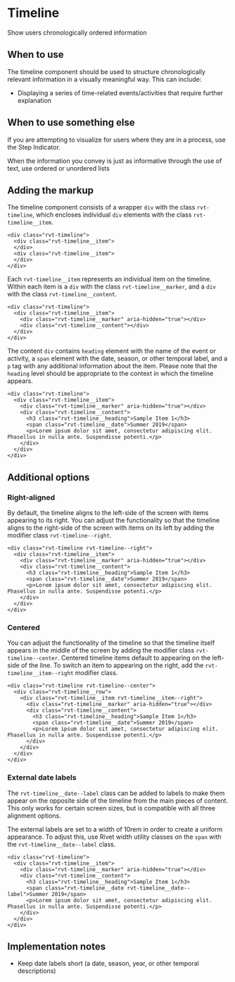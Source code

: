 # Timeline

Show users chronologically ordered information

## When to use

The timeline component should be used to structure chronologically relevant information in a visually meaningful way. This can include:

- Displaying a series of time-related events/activities that require further explanation

## When to use something else

If you are attempting to visualize for users where they are in a process, use the Step Indicator.

When the information you convey is just as informative through the use of text, use ordered or unordered lists

## Adding the markup

The timeline component consists of a wrapper `div` with the class `rvt-timeline`, which encloses individual `div` elements with the class `rvt-timeline__item`.

```
<div class="rvt-timeline">
  <div class="rvt-timeline__item">
  </div>
  <div class="rvt-timeline__item">
  </div>
</div>
```

Each `rvt-timeline__item` represents an individual item on the timeline. Within each item is a `div` with the class `rvt-timeline__marker`, and a `div` with the class `rvt-timeline__content`.

```
<div class="rvt-timeline">
  <div class="rvt-timeline__item">
    <div class="rvt-timeline__marker" aria-hidden="true"></div>
    <div class="rvt-timeline__content"></div>
  </div>
</div>
```

The content `div` contains `heading` element with the name of the event or activity, a `span` element with the date, season, or other temporal label, and a `p` tag with any additional information about the item. Please note that the `heading` level should be appropriate to the context in which the timeline appears.

```
<div class="rvt-timeline">
  <div class="rvt-timeline__item">
    <div class="rvt-timeline__marker" aria-hidden="true"></div>
    <div class="rvt-timeline__content">
      <h3 class="rvt-timeline__heading">Sample Item 1</h3>
      <span class="rvt-timeline__date">Summer 2019</span>
      <p>Lorem ipsum dolor sit amet, consectetur adipiscing elit. Phasellus in nulla ante. Suspendisse potenti.</p>
    </div>
  </div>
</div>
```

## Additional options

### Right-aligned

By default, the timeline aligns to the left-side of the screen with items appearing to its right. You can adjust the functionality so that the timeline aligns to the right-side of the screen with items on its left by adding the modifier class `rvt-timeline--right`.

```
<div class="rvt-timeline rvt-timeline--right">
  <div class="rvt-timeline__item">
    <div class="rvt-timeline__marker" aria-hidden="true"></div>
    <div class="rvt-timeline__content">
      <h3 class="rvt-timeline__heading">Sample Item 1</h3>
      <span class="rvt-timeline__date">Summer 2019</span>
      <p>Lorem ipsum dolor sit amet, consectetur adipiscing elit. Phasellus in nulla ante. Suspendisse potenti.</p>
    </div>
  </div>
</div>
```

### Centered

You can adjust the functionality of the timeline so that the timeline itself appears in the middle of the screen by adding the modifier class `rvt-timeline--center`. Centered timeline items default to appearing on the left-side of the line. To switch an item to appearing on the right, add the `rvt-timeline__item--right` modifier class.

```
<div class="rvt-timeline rvt-timeline--center">
  <div class="rvt-timeline__row">
    <div class="rvt-timeline__item rvt-timeline__item--right">
      <div class="rvt-timeline__marker" aria-hidden="true"></div>
      <div class="rvt-timeline__content">
        <h3 class="rvt-timeline__heading">Sample Item 1</h3>
        <span class="rvt-timeline__date">Summer 2019</span>
        <p>Lorem ipsum dolor sit amet, consectetur adipiscing elit. Phasellus in nulla ante. Suspendisse potenti.</p>
      </div>
    </div>
  </div>
</div>
```

### External date labels

The `rvt-timeline__date--label` class can be added to labels to make them appear on the opposite side of the timeline from the main pieces of content. This only works for certain screen sizes, but is compatible with all three alignment options.

The external labels are set to a width of 10rem in order to create a uniform appearance. To adjust this, use Rivet width utility classes on the `span` with the `rvt-timeline__date--label` class.

```
<div class="rvt-timeline">
  <div class="rvt-timeline__item">
    <div class="rvt-timeline__marker" aria-hidden="true"></div>
    <div class="rvt-timeline__content">
      <h3 class="rvt-timeline__heading">Sample Item 1</h3>
      <span class="rvt-timeline__date rvt-timeline__date--label">Summer 2019</span>
      <p>Lorem ipsum dolor sit amet, consectetur adipiscing elit. Phasellus in nulla ante. Suspendisse potenti.</p>
    </div>
  </div>
</div>
```

## Implementation notes

- Keep date labels short (a date, season, year, or other temporal descriptions)
